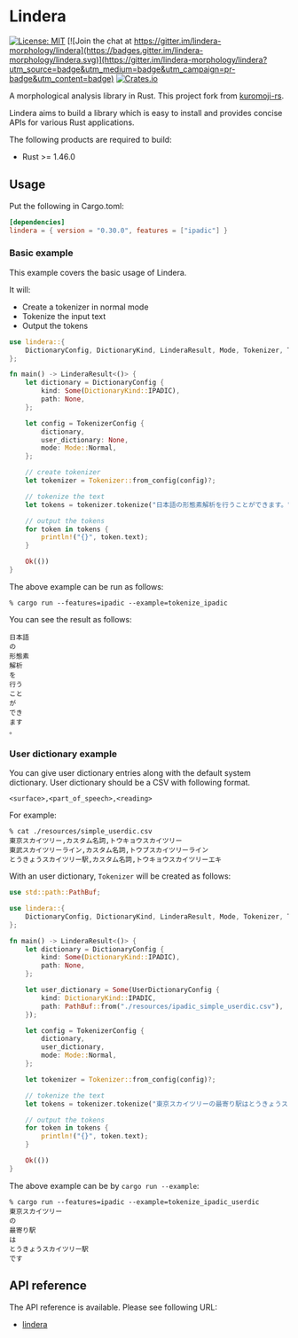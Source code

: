 # Lindera

[![License: MIT](https://img.shields.io/badge/License-MIT-yellow.svg)](https://opensource.org/licenses/MIT) [![Join the chat at https://gitter.im/lindera-morphology/lindera](https://badges.gitter.im/lindera-morphology/lindera.svg)](https://gitter.im/lindera-morphology/lindera?utm_source=badge&utm_medium=badge&utm_campaign=pr-badge&utm_content=badge) [![Crates.io](https://img.shields.io/crates/v/lindera.svg)](https://crates.io/crates/lindera)

A morphological analysis library in Rust. This project fork from [kuromoji-rs](https://github.com/fulmicoton/kuromoji-rs).

Lindera aims to build a library which is easy to install and provides concise APIs for various Rust applications.

The following products are required to build:

- Rust >= 1.46.0

## Usage

Put the following in Cargo.toml:

```toml
[dependencies]
lindera = { version = "0.30.0", features = ["ipadic"] }
```

### Basic example

This example covers the basic usage of Lindera.

It will:

- Create a tokenizer in normal mode
- Tokenize the input text
- Output the tokens

```rust
use lindera::{
    DictionaryConfig, DictionaryKind, LinderaResult, Mode, Tokenizer, TokenizerConfig,
};

fn main() -> LinderaResult<()> {
    let dictionary = DictionaryConfig {
        kind: Some(DictionaryKind::IPADIC),
        path: None,
    };

    let config = TokenizerConfig {
        dictionary,
        user_dictionary: None,
        mode: Mode::Normal,
    };

    // create tokenizer
    let tokenizer = Tokenizer::from_config(config)?;

    // tokenize the text
    let tokens = tokenizer.tokenize("日本語の形態素解析を行うことができます。")?;

    // output the tokens
    for token in tokens {
        println!("{}", token.text);
    }

    Ok(())
}
```

The above example can be run as follows:

```shell script
% cargo run --features=ipadic --example=tokenize_ipadic
```

You can see the result as follows:

```text
日本語
の
形態素
解析
を
行う
こと
が
でき
ます
。
```

### User dictionary example

You can give user dictionary entries along with the default system dictionary. User dictionary should be a CSV with following format.

```csv
<surface>,<part_of_speech>,<reading>
```

For example:

```shell
% cat ./resources/simple_userdic.csv
東京スカイツリー,カスタム名詞,トウキョウスカイツリー
東武スカイツリーライン,カスタム名詞,トウブスカイツリーライン
とうきょうスカイツリー駅,カスタム名詞,トウキョウスカイツリーエキ
```

With an user dictionary, `Tokenizer` will be created as follows:

```rust
use std::path::PathBuf;

use lindera::{
    DictionaryConfig, DictionaryKind, LinderaResult, Mode, Tokenizer, TokenizerConfig,
};

fn main() -> LinderaResult<()> {
    let dictionary = DictionaryConfig {
        kind: Some(DictionaryKind::IPADIC),
        path: None,
    };

    let user_dictionary = Some(UserDictionaryConfig {
        kind: DictionaryKind::IPADIC,
        path: PathBuf::from("./resources/ipadic_simple_userdic.csv"),
    });

    let config = TokenizerConfig {
        dictionary,
        user_dictionary,
        mode: Mode::Normal,
    };

    let tokenizer = Tokenizer::from_config(config)?;

    // tokenize the text
    let tokens = tokenizer.tokenize("東京スカイツリーの最寄り駅はとうきょうスカイツリー駅です")?;

    // output the tokens
    for token in tokens {
        println!("{}", token.text);
    }

    Ok(())
}
```

The above example can be by `cargo run --example`:

```shell
% cargo run --features=ipadic --example=tokenize_ipadic_userdic
東京スカイツリー
の
最寄り駅
は
とうきょうスカイツリー駅
です
```

## API reference

The API reference is available. Please see following URL:

- [lindera](https://docs.rs/lindera)
